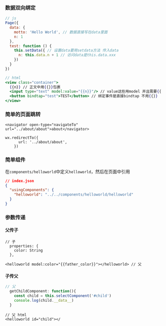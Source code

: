 ### 数据双向绑定

```js
// js
Page({
  data: {
    motto: 'Hello World', // 数据直接写在data里面
    n: 1
  },
  test: function () {
    this.setData({ // 设置data要用setdata方法 传入data
      n: this.data.n + 1 // 访问data是this.data.xxx
    })
  }
})
```

```jsx
// html
<view class="container">
  {{n}} // 正文中用{{}}包裹
  <input type="text" model:value="{{n}}"/> // value这些用model 并且需要{{}}
  <button bindtap="test">TEST</button> // 绑定事件是直接bindtap 不用{{}}
</view>
```

### 简单的页面跳转

```
<navigator open-type="navigateTo" url="../about/about">about</navigator>
```

```
wx.redirectTo({
      url: '../about/about',
    })
```

### 简单组件

在`components/helloworld`中定义`helloworld`，然后在页面中引用

```json
// index.json
{
  "usingComponents": {
    "helloworld": "../../components/helloworld/helloworld"
  }
}
```

### 参数传递

#### 父传子

```
// 子  
  properties: {
    color: String
  },
```

```
<helloworld model:color="{{father_color}}"></helloworld> // 父
```

#### 子传父

```js
// 父
  getChildComponent: function(){
    const child = this.selectComponent('#child')
    console.log(child.__data__)
  }
```

```
// 父 html
<helloworld id="child"></
```



